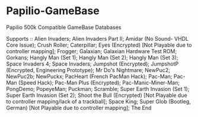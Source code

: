 Papilio-GameBase
================

Papilio 500k Compatible GameBase Databases

Supports ::
Alien Invaders; 
Alien Invaders Part II; 
Amidar (No Sound- VHDL Core Issue); 
Crush Roller; 
Caterpillar; 
Eyes (Encrypted) [Not Playable due to controller mapping]; 
Frogger; 
Galaxian; 
Galaxian Hardware Test ROM; 
Gorkans; 
Hangly Man (Set 1); 
Hangly Man (Set 2); 
Hangly Man (Set 3); 
Space Invaders 4; 
Space Invaders; 
Jumpshot (Encrypted); 
JumpshotP (Encrypted, Engineering Prototype); 
Mr Do's Nightmare; 
NewPuc2; 
NewPuc2b; 
NewPuckx; 
PacHeart (French PacMan Hack); 
Pac-Man; 
Pac-Man (Speed Hack); 
Pac-Man Plus (Encrypted); 
Pac-Manic-Miner-Man; 
PongDemo; 
PopeyeMan; 
Puckman; 
Scramble; 
Super Earth Invasion (Set 1); 
Super Earth Invasion (Set 2); 
Shoot the Bull (Encrypted) [Not Playable due to controller mapping/lack of a trackball]; 
Space King; 
Super Glob (Bootleg, German) [Not Playable due to controller mapping]; 
The End
